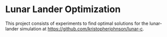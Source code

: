 Lunar Lander Optimization
=========================

This project consists of experiments to find optimal solutions for the
lunar-lander simulation at <https://github.com/kristopherjohnson/lunar-c>.
